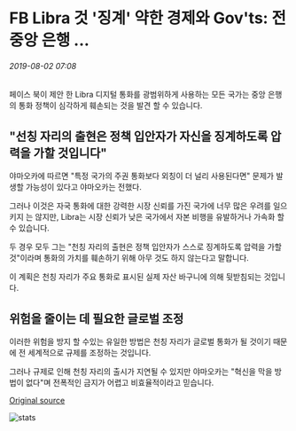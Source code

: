 # FB Libra 것 '징계' 약한 경제와 Gov'ts: 전 중앙 은행 ...

###### 2019-08-02 07:08

페이스 북이 제안 한 Libra 디지털 통화를 광범위하게 사용하는 모든 국가는 중앙 은행의 통화 정책이 심각하게 훼손되는 것을 발견 할 수 있습니다.

## "선칭 자리의 출현은 정책 입안자가 자신을 징계하도록 압력을 가할 것입니다"

야마오카에 따르면 "특정 국가의 주권 통화보다 외칭이 더 널리 사용된다면" 문제가 발생할 가능성이 있다고 야마오카는 전했다.

그러나 이것은 자국 통화에 대한 강력한 시장 신뢰를 가진 국가에 너무 많은 우려를 일으키지 는 않지만, Libra는 시장 신뢰가 낮은 국가에서 자본 비행을 유발하거나 가속화 할 수 있습니다.

두 경우 모두 그는 "천칭 자리의 출현은 정책 입안자가 스스로 징계하도록 압력을 가할 것"이라며 통화의 가치를 훼손하기 위해 아무 것도 하지 않는다고 말합니다.

이 계획은 천칭 자리가 주요 통화로 표시된 실제 자산 바구니에 의해 뒷받침되는 것입니다.

## 위험을 줄이는 데 필요한 글로벌 조정

이러한 위험을 방지 할 수있는 유일한 방법은 천칭 자리가 글로벌 통화가 될 것이기 때문에 전 세계적으로 규제를 조정하는 것입니다.

그러나 규제로 인해 천칭 자리의 출시가 지연될 수 있지만 야마오카는 "혁신을 막을 방법이 없다"며 전폭적인 금지가 어렵고 비효율적이라고 믿습니다.

[Original source](https://cointelegraph.com/news/fb-libra-would-discipline-govts-with-weak-economies-ex-central-banker)

![stats](https://c.statcounter.com/11760860/0/a89fa40b/1/ "stats")
